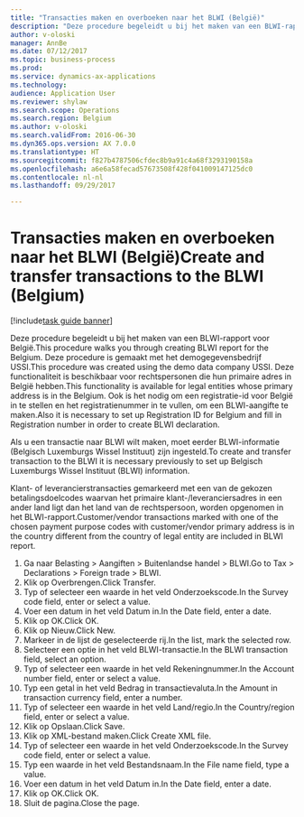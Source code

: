 ```yaml
--- 
title: "Transacties maken en overboeken naar het BLWI (België)"
description: "Deze procedure begeleidt u bij het maken van een BLWI-rapport voor België."
author: v-oloski
manager: AnnBe
ms.date: 07/12/2017
ms.topic: business-process
ms.prod: 
ms.service: dynamics-ax-applications
ms.technology: 
audience: Application User
ms.reviewer: shylaw
ms.search.scope: Operations
ms.search.region: Belgium
ms.author: v-oloski
ms.search.validFrom: 2016-06-30
ms.dyn365.ops.version: AX 7.0.0
ms.translationtype: HT
ms.sourcegitcommit: f827b4787506cfdec8b9a91c4a68f3293190158a
ms.openlocfilehash: a6e6a58fecad57673508f428f041009147125dc0
ms.contentlocale: nl-nl
ms.lasthandoff: 09/29/2017

---
```

# <a name="create-and-transfer-transactions-to-the-blwi-belgium"></a><span data-ttu-id="e2a64-103">Transacties maken en overboeken naar het BLWI (België)</span><span class="sxs-lookup"><span data-stu-id="e2a64-103">Create and transfer transactions to the BLWI (Belgium)</span></span>

[!include[task guide banner](../../includes/task-guide-banner.md)]

<span data-ttu-id="e2a64-104">Deze procedure begeleidt u bij het maken van een BLWI-rapport voor België.</span><span class="sxs-lookup"><span data-stu-id="e2a64-104">This procedure walks you through creating BLWI report for the Belgium.</span></span> <span data-ttu-id="e2a64-105">Deze procedure is gemaakt met het demogegevensbedrijf USSI.</span><span class="sxs-lookup"><span data-stu-id="e2a64-105">This procedure was created using the demo data company USSI.</span></span> <span data-ttu-id="e2a64-106">Deze functionaliteit is beschikbaar voor rechtspersonen die hun primaire adres in België hebben.</span><span class="sxs-lookup"><span data-stu-id="e2a64-106">This functionality is available for legal entities whose primary address is in the Belgium.</span></span> <span data-ttu-id="e2a64-107">Ook is het nodig om een registratie-id voor België in te stellen en het registratienummer in te vullen, om een BLWI-aangifte te maken.</span><span class="sxs-lookup"><span data-stu-id="e2a64-107">Also it is necessary to set up Registration ID for Belgium and fill in Registration number in order to create BLWI declaration.</span></span>

<span data-ttu-id="e2a64-108">Als u een transactie naar BLWI wilt maken, moet eerder BLWI-informatie (Belgisch Luxemburgs Wissel Instituut) zijn ingesteld.</span><span class="sxs-lookup"><span data-stu-id="e2a64-108">To create and transfer transaction to the BLWI it is necessary previously to set up Belgisch Luxemburgs Wissel Instituut (BLWI) information.</span></span>

<span data-ttu-id="e2a64-109">Klant- of leverancierstransacties gemarkeerd met een van de gekozen betalingsdoelcodes waarvan het primaire klant-/leveranciersadres in een ander land ligt dan het land van de rechtspersoon, worden opgenomen in het BLWI-rapport.</span><span class="sxs-lookup"><span data-stu-id="e2a64-109">Customer/vendor transactions marked with one of the chosen payment purpose codes with customer/vendor primary address is in the country different from the country of legal entity are included in BLWI report.</span></span>

1. <span data-ttu-id="e2a64-110">Ga naar Belasting > Aangiften > Buitenlandse handel > BLWI.</span><span class="sxs-lookup"><span data-stu-id="e2a64-110">Go to Tax > Declarations > Foreign trade > BLWI.</span></span>
2. <span data-ttu-id="e2a64-111">Klik op Overbrengen.</span><span class="sxs-lookup"><span data-stu-id="e2a64-111">Click Transfer.</span></span>
3. <span data-ttu-id="e2a64-112">Typ of selecteer een waarde in het veld Onderzoekscode.</span><span class="sxs-lookup"><span data-stu-id="e2a64-112">In the Survey code field, enter or select a value.</span></span>
4. <span data-ttu-id="e2a64-113">Voer een datum in het veld Datum in.</span><span class="sxs-lookup"><span data-stu-id="e2a64-113">In the Date field, enter a date.</span></span>
5. <span data-ttu-id="e2a64-114">Klik op OK.</span><span class="sxs-lookup"><span data-stu-id="e2a64-114">Click OK.</span></span>
6. <span data-ttu-id="e2a64-115">Klik op Nieuw.</span><span class="sxs-lookup"><span data-stu-id="e2a64-115">Click New.</span></span>
7. <span data-ttu-id="e2a64-116">Markeer in de lijst de geselecteerde rij.</span><span class="sxs-lookup"><span data-stu-id="e2a64-116">In the list, mark the selected row.</span></span>
8. <span data-ttu-id="e2a64-117">Selecteer een optie in het veld BLWI-transactie.</span><span class="sxs-lookup"><span data-stu-id="e2a64-117">In the BLWI transaction field, select an option.</span></span>
9. <span data-ttu-id="e2a64-118">Typ of selecteer een waarde in het veld Rekeningnummer.</span><span class="sxs-lookup"><span data-stu-id="e2a64-118">In the Account number field, enter or select a value.</span></span>
10. <span data-ttu-id="e2a64-119">Typ een getal in het veld Bedrag in transactievaluta.</span><span class="sxs-lookup"><span data-stu-id="e2a64-119">In the Amount in transaction currency field, enter a number.</span></span>
11. <span data-ttu-id="e2a64-120">Typ of selecteer een waarde in het veld Land/regio.</span><span class="sxs-lookup"><span data-stu-id="e2a64-120">In the Country/region field, enter or select a value.</span></span>
12. <span data-ttu-id="e2a64-121">Klik op Opslaan.</span><span class="sxs-lookup"><span data-stu-id="e2a64-121">Click Save.</span></span>
13. <span data-ttu-id="e2a64-122">Klik op XML-bestand maken.</span><span class="sxs-lookup"><span data-stu-id="e2a64-122">Click Create XML file.</span></span>
14. <span data-ttu-id="e2a64-123">Typ of selecteer een waarde in het veld Onderzoekscode.</span><span class="sxs-lookup"><span data-stu-id="e2a64-123">In the Survey code field, enter or select a value.</span></span>
15. <span data-ttu-id="e2a64-124">Typ een waarde in het veld Bestandsnaam.</span><span class="sxs-lookup"><span data-stu-id="e2a64-124">In the File name field, type a value.</span></span>
16. <span data-ttu-id="e2a64-125">Voer een datum in het veld Datum in.</span><span class="sxs-lookup"><span data-stu-id="e2a64-125">In the Date field, enter a date.</span></span>
17. <span data-ttu-id="e2a64-126">Klik op OK.</span><span class="sxs-lookup"><span data-stu-id="e2a64-126">Click OK.</span></span>
18. <span data-ttu-id="e2a64-127">Sluit de pagina.</span><span class="sxs-lookup"><span data-stu-id="e2a64-127">Close the page.</span></span>


